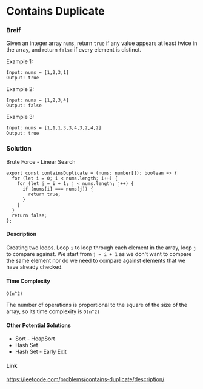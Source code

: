 # Contains Duplicate

### Breif

Given an integer array `nums`, return `true` if any value appears at least twice in the array, and return `false` if every element is distinct.

Example 1:

```
Input: nums = [1,2,3,1]
Output: true
```

Example 2:

```
Input: nums = [1,2,3,4]
Output: false
```

Example 3:

```
Input: nums = [1,1,1,3,3,4,3,2,4,2]
Output: true
```

### Solution

Brute Force - Linear Search

```
export const containsDuplicate = (nums: number[]): boolean => {
  for (let i = 0; i < nums.length; i++) {
    for (let j = i + 1; j < nums.length; j++) {
      if (nums[i] === nums[j]) {
        return true;
      }
    }
  }
  return false;
};
```

#### Description

Creating two loops. Loop `i` to loop through each element in the array, loop `j` to compare against. We start from `j = i + 1` as we don't want to compare the same element nor do we need to compare against elements that we have already checked.

#### Time Complexity

`O(n^2)`

The number of operations is proportional to the square of the size of the array, so its time complexity is `O(n^2)`

#### Other Potential Solutions

- Sort - HeapSort
- Hash Set
- Hash Set - Early Exit

#### Link
https://leetcode.com/problems/contains-duplicate/description/

